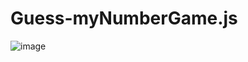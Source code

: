 # Guess-myNumberGame.js

![image](https://github.com/aaryaman034/Guess-myNumberGame.js/assets/113224774/edb21a07-9216-42fe-a272-2d53edba57cc)
